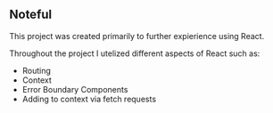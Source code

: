 
## Noteful

This project was created primarily to further expierience using React. 

Throughout the project I utelized different aspects of React such as:

  * Routing
  * Context
  * Error Boundary Components
  * Adding to context via fetch requests
 
 
